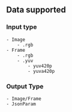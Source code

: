 
## Data supported

### Input type
    - Image
        - .rgb
    - Frame
        - .rgb
        - .yuv
            - yuv420p
            - yuva420p

### Output Type
    - Image/Frame
    - JsonParam
